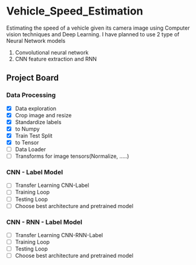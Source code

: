 # Vehicle_Speed_Estimation
Estimating the speed of a vehicle given its camera image using Computer vision techniques and Deep Learning.
I have planned to use 2 type of Neural Network models
1. Convolutional neural network
2. CNN feature extraction and RNN

## Project Board
### Data Processing
- [x] Data exploration
- [x] Crop image and resize 
- [x] Standardize labels
- [x] to Numpy
- [x] Train Test Split
- [x]  to Tensor
- [ ]  Data Loader
- [ ] Transforms for image tensors(Normalize, .....)

### CNN - Label Model
- [ ] Transfer Learning CNN-Label
- [ ] Training Loop 
- [ ] Testing Loop
- [ ] Choose best architecture and pretrained model

### CNN - RNN - Label Model
- [ ] Transfer Learning CNN-RNN-Label
- [ ] Training Loop 
- [ ] Testing Loop
- [ ] Choose best architecture and pretrained model
